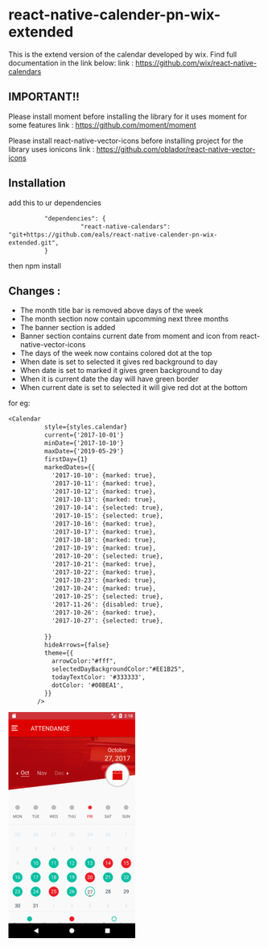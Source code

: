 # react-native-calender-pn-wix-extended
This is the extend version of the calendar developed by wix. Find full documentation in the link below:
link : https://github.com/wix/react-native-calendars

## IMPORTANT!!
Please install moment before installing the library for it uses moment for some features
link : https://github.com/moment/moment

Please install react-native-vector-icons before installing project for the library uses ionicons
link : https://github.com/oblador/react-native-vector-icons

## Installation 
add this to ur dependencies
```
          "dependencies": {
                    "react-native-calendars": "git+https://github.com/eals/react-native-calender-pn-wix-extended.git",
          }
```
then npm install

## Changes :
- The month title bar is removed above days of the week
- The month section now contain upcomming next three months
- The banner section is added
- Banner section contains current date from moment and icon from react-native-vector-icons
- The days of the week now contains colored dot at the top
- When date is set to selected it gives red background to day
- When date is set to marked it gives green background to day
- When it is current date the day will have green border
- When current date is set to selected it will give red dot at the bottom

for eg:
```
<Calendar
          style={styles.calendar}
          current={'2017-10-01'}
          minDate={'2017-10-10'}
          maxDate={'2019-05-29'}
          firstDay={1}
          markedDates={{
            '2017-10-10': {marked: true},
            '2017-10-11': {marked: true},
            '2017-10-12': {marked: true},
            '2017-10-13': {marked: true},
            '2017-10-14': {selected: true},
            '2017-10-15': {selected: true},
            '2017-10-16': {marked: true},
            '2017-10-17': {marked: true},
            '2017-10-18': {marked: true},
            '2017-10-19': {marked: true},
            '2017-10-20': {selected: true},
            '2017-10-21': {marked: true},
            '2017-10-22': {marked: true},
            '2017-10-23': {marked: true},
            '2017-10-24': {marked: true},
            '2017-10-25': {selected: true},
            '2017-11-26': {disabled: true},
            '2017-10-26': {marked: true},
            '2017-10-27': {selected: true},

          }}
          hideArrows={false}
          theme={{
            arrowColor:"#fff",
            selectedDayBackgroundColor:"#EE1B25",
            todayTextColor: '#333333',
            dotColor: '#00BEA1',
          }}
        />
```

<img src="/demo/Screenshot_1509097897.png" width="50%"/>

